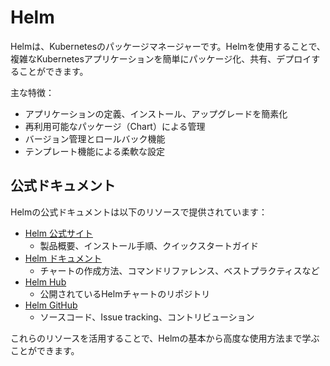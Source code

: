 # Helm

Helmは、Kubernetesのパッケージマネージャーです。Helmを使用することで、複雑なKubernetesアプリケーションを簡単にパッケージ化、共有、デプロイすることができます。

主な特徴：
- アプリケーションの定義、インストール、アップグレードを簡素化
- 再利用可能なパッケージ（Chart）による管理
- バージョン管理とロールバック機能
- テンプレート機能による柔軟な設定

## 公式ドキュメント

Helmの公式ドキュメントは以下のリソースで提供されています：

- [Helm 公式サイト](https://helm.sh/)
  - 製品概要、インストール手順、クイックスタートガイド
- [Helm ドキュメント](https://helm.sh/docs/)
  - チャートの作成方法、コマンドリファレンス、ベストプラクティスなど
- [Helm Hub](https://artifacthub.io/)
  - 公開されているHelmチャートのリポジトリ
- [Helm GitHub](https://github.com/helm/helm)
  - ソースコード、Issue tracking、コントリビューション

これらのリソースを活用することで、Helmの基本から高度な使用方法まで学ぶことができます。
